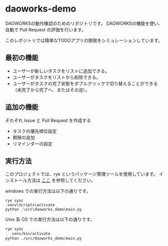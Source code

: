 # daoworks-demo

DAOWORKSの動作確認のためのリポジトリです。
DAOWORKSの機能を使い、自動で Pull Request の評価を行います。

このレポジトリでは簡単なTODOアプリの開発をシミュレーションしています。

## 最初の機能

- ユーザーが新しいタスクをリストに追加できる。
- ユーザーがタスクをリストから削除できる。
- ユーザーがタスクの完了状態をダブルクリックで切り替えることができる（未完了から完了へ、またはその逆）。

## 追加の機能

それぞれ Issue と Pull Request を作成する

- タスクの優先順位設定
- 期限の追加
- リマインダーの設定

## 実行方法

このプロジェクトでは、rye というパッケージ管理ツールを使用しています。
インストール方法は [ここ](https://rye-up.com/guide/installation/#installing-rye) を参照してください。

windows での実行方法は以下の通りです。

```pwsh
rye sync
.venv\Scripts\activate
python .\src\daoworks_demo\main.py
```

Unix 系 OS での実行方法は以下の通りです。

```sh
rye sync
. .venv/bin/activate
python ./src/daoworks_demo/main.py
```
